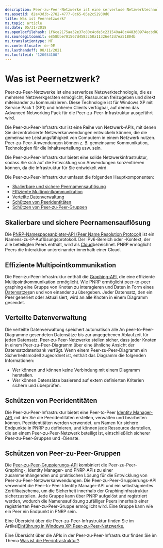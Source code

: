 ```yaml
---
description: Peer-zu-Peer-Netzwerke ist eine serverlose Netzwerktechnologie, die es mehreren Netzwerkgeräten ermöglicht, Ressourcen freizugeben und direkt miteinander zu kommunizieren.
ms.assetid: d2a43d3b-2782-4777-8c65-05e2c52930d0
title: Was ist Peernetzwerk?
ms.topic: article
ms.date: 05/31/2018
ms.openlocfilehash: 1f6ce2175aa32e37c80c4cde5c231540a48c448360974ecbd022c21eb552ccdd
ms.sourcegitcommit: e858bbe701567d4583c50a11326e42d7ea51804b
ms.translationtype: MT
ms.contentlocale: de-DE
ms.lasthandoff: 08/11/2021
ms.locfileid: "120034100"
---
```

# <a name="what-is-peer-networking"></a>Was ist Peernetzwerk?

Peer-zu-Peer-Netzwerke ist eine serverlose Netzwerktechnologie, die es mehreren Netzwerkgeräten ermöglicht, Ressourcen freizugeben und direkt miteinander zu kommunizieren. Diese Technologie ist für Windows XP mit Service Pack 1 (SP1) und höheren Clients verfügbar, auf denen das Advanced Networking Pack für die Peer-zu-Peer-Infrastruktur ausgeführt wird.

Die Peer-zu-Peer-Infrastruktur ist eine Reihe von Netzwerk-APIs, mit denen Sie dezentralisierte Netzwerkanwendungen entwickeln können, die die gemeinsame Leistungsfähigkeit von Computern in einem Netzwerk nutzen. Peer-zu-Peer-Anwendungen können z. B. gemeinsame Kommunikation, Technologien für die Inhaltsverteilung usw. sein.

Die Peer-zu-Peer-Infrastruktur bietet eine solide Netzwerkinfrastruktur, sodass Sie sich auf die Entwicklung von Anwendungen konzentrieren können, da die Infrastruktur für Sie entwickelt wird.

Die Peer-zu-Peer-Infrastruktur umfasst die folgenden Hauptkomponenten:

-   [Skalierbare und sichere Peernamensauflösung](#scalable-and-secure-peer-name-resolution)
-   [Effiziente Multipointkommunikation](#efficient-multipoint-communication)
-   [Verteilte Datenverwaltung](#distributed-data-management)
-   [Schützen von Peeridentitäten](#secure-peer-identities)
-   [Schützen von Peer-zu-Peer-Gruppen](#secure-peer-to-peer-groups)

## <a name="scalable-and-secure-peer-name-resolution"></a>Skalierbare und sichere Peernamensauflösung

Die [PNRP-Namespaceanbieter-API (Peer Name Resolution Protocol)](pnrp-namespace-provider-api.md) ist ein Namens-zu-IP-Auflösungsprotokoll. Der IPv6-Bereich oder -Kontext, der alle beteiligten Peers enthält, wird als [Cloud](clouds.md)bezeichnet. PNRP ermöglicht Peers die Interaktion untereinander innerhalb einer Cloud.

## <a name="efficient-multipoint-communication"></a>Effiziente Multipointkommunikation

Die Peer-zu-Peer-Infrastruktur enthält die [Graphing-API,](graphing-api.md) die eine effiziente Multipointkommunikation ermöglicht. Wie PNRP ermöglicht peer-to-peer graphing eine Gruppe von Knoten zu interagieren und Daten in Form eines [Datensatzes](records.md)an und von einander zu übergeben. Jeder Datensatz, den ein Peer generiert oder aktualisiert, wird an alle Knoten in einem Diagramm gesendet.

## <a name="distributed-data-management"></a>Verteilte Datenverwaltung

Die verteilte Datenverwaltung speichert automatisch alle An peer-to-Peer-Diagramme gesendeten Datensätze bis zur angegebenen Ablaufzeit für jeden Datensatz. Peer-zu-Peer-Netzwerke stellen sicher, dass jeder Knoten in einem Peer-zu-Peer-Diagramm über eine ähnliche Ansicht der Datensatzdatenbank verfügt. Wenn einem Peer-zu-Peer-Diagramm ein Sicherheitsmodell zugeordnet ist, enthält das Diagramm die folgenden Informationen:

-   Wer können und können keine Verbindung mit einem Diagramm herstellen.
-   Wer können Datensätze basierend auf extern definierten Kriterien sichern und überprüfen.

## <a name="secure-peer-identities"></a>Schützen von Peeridentitäten

Die Peer-zu-Peer-Infrastruktur bietet eine Peer-to-Peer [Identity Manager-API,](identity-manager-api.md) mit der Sie die Peeridentitäten erstellen, verwalten und bearbeiten können. Peeridentitäten werden verwendet, um Namen für sichere Endpunkte in PNRP zu definieren, und können jede Ressource darstellen, die an einem Peer-zu-Peer-Netzwerk beteiligt ist, einschließlich sicherer Peer-zu-Peer-Gruppen und -Dienste.

## <a name="secure-peer-to-peer-groups"></a>Schützen von Peer-zu-Peer-Gruppen

Die [Peer-zu-Peer-Gruppierungs-API](grouping-api.md) kombiniert die Peer-zu-Peer-Graphing-, Identity Manager- und PNRP-APIs zu einer zusammenhängenden und praktischen Lösung für die Entwicklung von Peer-zu-Peer-Netzwerkanwendungen. Die Peer-zu-Peer-Gruppierungs-API verwendet die Peer-to-Peer Identity Manager-API und ein selbstsigniertes Zertifikatschema, um die Sicherheit innerhalb der Graphinginfrastruktur sicherzustellen. Jede Gruppe kann über PNRP aufgelöst und registriert werden, wodurch die Namensauflösung zufälliger Peers innerhalb einer registrierten Peer-zu-Peer-Gruppe ermöglicht wird. Eine Gruppe kann wie ein Peer ein Endpunkt in PNRP sein.

Eine Übersicht über die Peer-zu-Peer-Infrastruktur finden Sie im Artikel[Einführung in Windows XP-Peer-zu-Peer-Netzwerke.](https://www.microsoft.com/windowsxp/pro/techinfo/administration/p2p/introduction.asp)

Eine Übersicht über die APIs in der Peer-zu-Peer-Infrastruktur finden Sie im Thema [Was ist die Peerinfrastruktur?](what-is-the-peer-infrastructure-.md).

 

 



